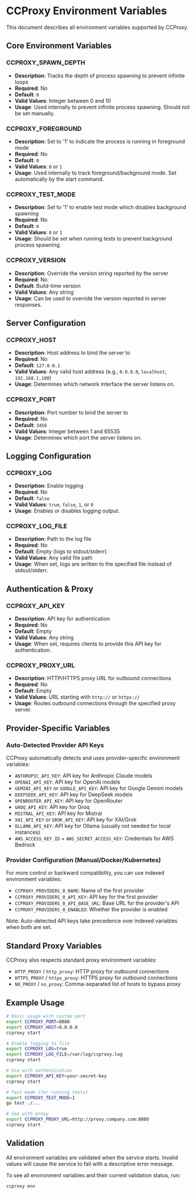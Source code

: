 # CCProxy Environment Variables

This document describes all environment variables supported by CCProxy.

## Core Environment Variables

### CCPROXY_SPAWN_DEPTH
- **Description**: Tracks the depth of process spawning to prevent infinite loops
- **Required**: No
- **Default**: `0`
- **Valid Values**: Integer between 0 and 10
- **Usage**: Used internally to prevent infinite process spawning. Should not be set manually.

### CCPROXY_FOREGROUND
- **Description**: Set to '1' to indicate the process is running in foreground mode
- **Required**: No
- **Default**: `0`
- **Valid Values**: `0` or `1`
- **Usage**: Used internally to track foreground/background mode. Set automatically by the start command.

### CCPROXY_TEST_MODE
- **Description**: Set to '1' to enable test mode which disables background spawning
- **Required**: No
- **Default**: `0`
- **Valid Values**: `0` or `1`
- **Usage**: Should be set when running tests to prevent background process spawning.

### CCPROXY_VERSION
- **Description**: Override the version string reported by the server
- **Required**: No
- **Default**: Build-time version
- **Valid Values**: Any string
- **Usage**: Can be used to override the version reported in server responses.

## Server Configuration

### CCPROXY_HOST
- **Description**: Host address to bind the server to
- **Required**: No
- **Default**: `127.0.0.1`
- **Valid Values**: Any valid host address (e.g., `0.0.0.0`, `localhost`, `192.168.1.100`)
- **Usage**: Determines which network interface the server listens on.

### CCPROXY_PORT
- **Description**: Port number to bind the server to
- **Required**: No
- **Default**: `3456`
- **Valid Values**: Integer between 1 and 65535
- **Usage**: Determines which port the server listens on.

## Logging Configuration

### CCPROXY_LOG
- **Description**: Enable logging
- **Required**: No
- **Default**: `false`
- **Valid Values**: `true`, `false`, `1`, or `0`
- **Usage**: Enables or disables logging output.

### CCPROXY_LOG_FILE
- **Description**: Path to the log file
- **Required**: No
- **Default**: Empty (logs to stdout/stderr)
- **Valid Values**: Any valid file path
- **Usage**: When set, logs are written to the specified file instead of stdout/stderr.

## Authentication & Proxy

### CCPROXY_API_KEY
- **Description**: API key for authentication
- **Required**: No
- **Default**: Empty
- **Valid Values**: Any string
- **Usage**: When set, requires clients to provide this API key for authentication.

### CCPROXY_PROXY_URL
- **Description**: HTTP/HTTPS proxy URL for outbound connections
- **Required**: No
- **Default**: Empty
- **Valid Values**: URL starting with `http://` or `https://`
- **Usage**: Routes outbound connections through the specified proxy server.

## Provider-Specific Variables

### Auto-Detected Provider API Keys
CCProxy automatically detects and uses provider-specific environment variables:

- `ANTHROPIC_API_KEY`: API key for Anthropic Claude models
- `OPENAI_API_KEY`: API key for OpenAI models
- `GEMINI_API_KEY` or `GOOGLE_API_KEY`: API key for Google Gemini models
- `DEEPSEEK_API_KEY`: API key for DeepSeek models
- `OPENROUTER_API_KEY`: API key for OpenRouter
- `GROQ_API_KEY`: API key for Groq
- `MISTRAL_API_KEY`: API key for Mistral
- `XAI_API_KEY` or `GROK_API_KEY`: API key for XAI/Grok
- `OLLAMA_API_KEY`: API key for Ollama (usually not needed for local instances)
- `AWS_ACCESS_KEY_ID` + `AWS_SECRET_ACCESS_KEY`: Credentials for AWS Bedrock

### Provider Configuration (Manual/Docker/Kubernetes)
For more control or backward compatibility, you can use indexed environment variables:

- `CCPROXY_PROVIDERS_0_NAME`: Name of the first provider
- `CCPROXY_PROVIDERS_0_API_KEY`: API key for the first provider  
- `CCPROXY_PROVIDERS_0_API_BASE_URL`: Base URL for the provider's API
- `CCPROXY_PROVIDERS_0_ENABLED`: Whether the provider is enabled

Note: Auto-detected API keys take precedence over indexed variables when both are set.

## Standard Proxy Variables

CCProxy also respects standard proxy environment variables:
- `HTTP_PROXY` / `http_proxy`: HTTP proxy for outbound connections
- `HTTPS_PROXY` / `https_proxy`: HTTPS proxy for outbound connections
- `NO_PROXY` / `no_proxy`: Comma-separated list of hosts to bypass proxy

## Example Usage

```bash
# Basic usage with custom port
export CCPROXY_PORT=8080
export CCPROXY_HOST=0.0.0.0
ccproxy start

# Enable logging to file
export CCPROXY_LOG=true
export CCPROXY_LOG_FILE=/var/log/ccproxy.log
ccproxy start

# Use with authentication
export CCPROXY_API_KEY=your-secret-key
ccproxy start

# Test mode (for running tests)
export CCPROXY_TEST_MODE=1
go test ./...

# Use with proxy
export CCPROXY_PROXY_URL=http://proxy.company.com:8080
ccproxy start
```

## Validation

All environment variables are validated when the service starts. Invalid values will cause the service to fail with a descriptive error message.

To see all environment variables and their current validation status, run:
```bash
ccproxy env
```